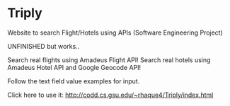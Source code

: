 # Triply
Website to search Flight/Hotels using APIs (Software Engineering Project)

UNFINISHED but works..

Search real flights using Amadeus Flight API!
Search real hotels using Amadeus Hotel API and Google Geocode API!

Follow the text field value examples for input.

Click here to use it: http://codd.cs.gsu.edu/~rhaque4/Triply/index.html
